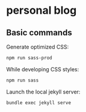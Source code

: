 # personal blog

## Basic commands

Generate optimized CSS:

```bash
npm run sass-prod
```

While developing CSS styles:

```bash
npm run sass
```

Launch the local jekyll server:

```bash
bundle exec jekyll serve
```
